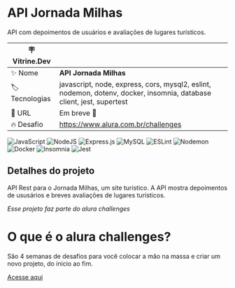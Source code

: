# API Jornada Milhas

API com depoimentos de usuários e avaliações de lugares turísticos.

| :placard: Vitrine.Dev |     |
| -------------  | --- |
| :sparkles: Nome        | **API Jornada Milhas**
| :label: Tecnologias | javascript, node, express, cors, mysql2, eslint, nodemon, dotenv, docker, insomnia, database client, jest, supertest
| :rocket: URL         | Em breve 🚧
| :fire: Desafio     | https://www.alura.com.br/challenges

![JavaScript](https://img.shields.io/badge/javascript-%23323330.svg?style=for-the-badge&logo=javascript&logoColor=%23F7DF1E)
![NodeJS](https://img.shields.io/badge/node.js-6DA55F?style=for-the-badge&logo=node.js&logoColor=white)
![Express.js](https://img.shields.io/badge/express.js-%23404d59.svg?style=for-the-badge&logo=express&logoColor=%2361DAFB)
![MySQL](https://img.shields.io/badge/mysql-%2300f.svg?style=for-the-badge&logo=mysql&logoColor=white)
![ESLint](https://img.shields.io/badge/ESLint-4B3263?style=for-the-badge&logo=eslint&logoColor=white)
![Nodemon](https://img.shields.io/badge/NODEMON-%23323330.svg?style=for-the-badge&logo=nodemon&logoColor=%BBDEAD)
![Docker](https://img.shields.io/badge/docker-%230db7ed.svg?style=for-the-badge&logo=docker&logoColor=white)
![Insomnia](https://img.shields.io/badge/Insomnia-black?style=for-the-badge&logo=insomnia&logoColor=5849BE)
![Jest](https://img.shields.io/badge/-jest-%23C21325?style=for-the-badge&logo=jest&logoColor=white)

<!-- Inserir imagem com a #vitrinedev ao final do link -->
<!-- ![](https://via.placeholder.com/1200x500.png?text=imagem+lindona+do+meu+projeto#vitrinedev) -->

## Detalhes do projeto

API Rest para o Jornada Milhas, um site turístico. A API mostra depoimentos de ususários e breves avaliações de lugares turísticos.

*Esse projeto faz parte do alura challenges*

# O que é o alura challenges?

São 4 semanas de desafios para você colocar a mão na massa e criar um novo projeto, do início ao fim. 

[Acesse aqui](https://www.alura.com.br/challenges)
